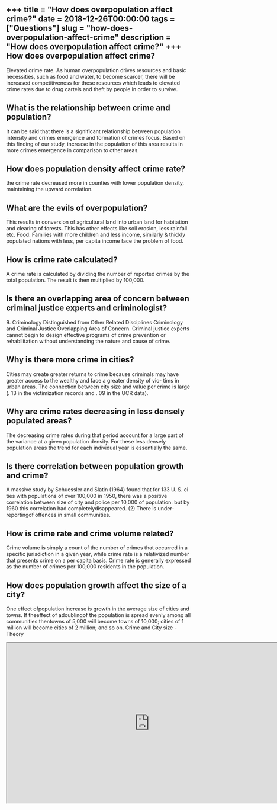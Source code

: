 +++
title = "How does overpopulation affect crime?"
date = 2018-12-26T00:00:00
tags = ["Questions"]
slug = "how-does-overpopulation-affect-crime"
description = "How does overpopulation affect crime?"
+++
How does overpopulation affect crime?
-------------------------------------

Elevated crime rate. As human overpopulation drives resources and basic necessities, such as food and water, to become scarcer, there will be increased competitiveness for these resources which leads to elevated crime rates due to drug cartels and theft by people in order to survive.

What is the relationship between crime and population?
------------------------------------------------------

It can be said that there is a significant relationship between population intensity and crimes emergence and formation of crimes focus. Based on this finding of our study, increase in the population of this area results in more crimes emergence in comparison to other areas.

How does population density affect crime rate?
----------------------------------------------

the crime rate decreased more in counties with lower population density, maintaining the upward correlation.

What are the evils of overpopulation?
-------------------------------------

This results in conversion of agricultural land into urban land for habitation and clearing of forests. This has other effects like soil erosion, less rainfall etc. Food: Families with more children and less income, similarly &amp; thickly populated nations with less, per capita income face the problem of food.

How is crime rate calculated?
-----------------------------

A crime rate is calculated by dividing the number of reported crimes by the total population. The result is then multiplied by 100,000.

Is there an overlapping area of concern between criminal justice experts and criminologist?
-------------------------------------------------------------------------------------------

9\. Criminology Distinguished from Other Related Disciplines Criminology and Criminal Justice Overlapping Area of Concern. Criminal justice experts cannot begin to design effective programs of crime prevention or rehabilitation without understanding the nature and cause of crime.

Why is there more crime in cities?
----------------------------------

Cities may create greater returns to crime because criminals may have greater access to the wealthy and face a greater density of vic- tims in urban areas. The connection between city size and value per crime is large (. 13 in the victimization records and . 09 in the UCR data).

Why are crime rates decreasing in less densely populated areas?
---------------------------------------------------------------

The decreasing crime rates during that period account for a large part of the variance at a given population density. For these less densely population areas the trend for each individual year is essentially the same.

Is there correlation between population growth and crime?
---------------------------------------------------------

A massive study by Schuessler and Slatin (1964) found that for 133 U. S. ci ties with populations of over 100,000 in 1950, there was a positive correlation between size of city and police per 10,000 of population. but by 1960 this correlation had completelydisappeared. (2) There is under-reportingof offences in small communities.

How is crime rate and crime volume related?
-------------------------------------------

Crime volume is simply a count of the number of crimes that occurred in a specific jurisdiction in a given year, while crime rate is a relativized number that presents crime on a per capita basis. Crime rate is generally expressed as the number of crimes per 100,000 residents in the population.

How does population growth affect the size of a city?
-----------------------------------------------------

One effect ofpopulation increase is growth in the average size of cities and towns. If theeffect of adoublingof the population is spread evenly among all communities:thentowns of 5,000 will become towns of 10,000; cities of 1 million will become cities of 2 million; and so on. Crime and City size -Theory

<iframe allow="accelerometer; autoplay; clipboard-write; encrypted-media; gyroscope; picture-in-picture" allowfullscreen="" class="__youtube_prefs__  epyt-is-override  no-lazyload" data-no-lazy="1" data-origheight="433" data-origwidth="770" data-skipgform_ajax_framebjll="" height="433" id="_ytid_74795" loading="lazy" src="https://www.youtube.com/embed/Y_OEOIUgrXA?enablejsapi=1&autoplay=0&cc_load_policy=0&cc_lang_pref=&iv_load_policy=1&loop=0&modestbranding=0&rel=1&fs=1&playsinline=0&autohide=2&theme=dark&color=red&controls=1&" title="YouTube player" width="770"></iframe>